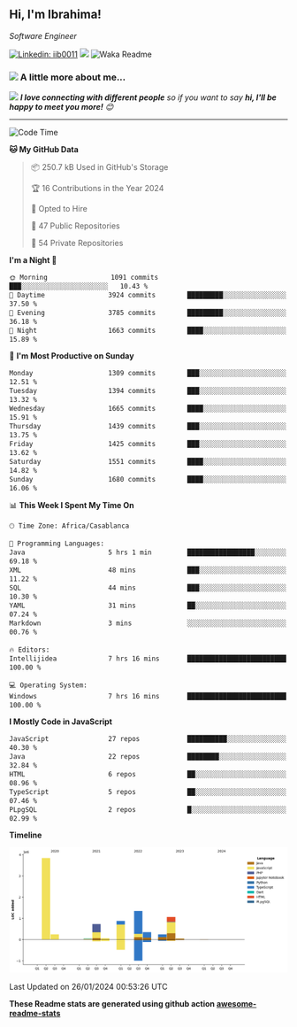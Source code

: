 <h2>Hi, I'm Ibrahima! </h2>
<p><em>Software Engineer 
</em></p>


[![Linkedin: iib0011](https://img.shields.io/badge/-iib0011-blue?style=flat-square&logo=Linkedin&logoColor=white&link=https://www.linkedin.com/in/iib0011/)](https://www.linkedin.com/in/iib0011/)
![](https://visitor-badge.glitch.me/badge?page_id=iib0011)
![Waka Readme](https://github.com/iib0011/iib0011/workflows/Waka%20Readme/badge.svg)


### <img src="https://media.giphy.com/media/VgCDAzcKvsR6OM0uWg/giphy.gif" width="50"> A little more about me...  


<img src="https://media.giphy.com/media/LnQjpWaON8nhr21vNW/giphy.gif" width="60"> <em><b>I love connecting with different people</b> so if you want to say <b>hi, I'll be happy to meet you more!</b> 😊</em>

---
<!--START_SECTION:waka-->
![Code Time](http://img.shields.io/badge/Code%20Time-2%2C864%20hrs%2049%20mins-blue)

**🐱 My GitHub Data** 

> 📦 250.7 kB Used in GitHub's Storage 
 > 
> 🏆 16 Contributions in the Year 2024
 > 
> 💼 Opted to Hire
 > 
> 📜 47 Public Repositories 
 > 
> 🔑 54 Private Repositories 
 > 
**I'm a Night 🦉** 

```text
🌞 Morning                1091 commits        ███░░░░░░░░░░░░░░░░░░░░░░   10.43 % 
🌆 Daytime                3924 commits        █████████░░░░░░░░░░░░░░░░   37.50 % 
🌃 Evening                3785 commits        █████████░░░░░░░░░░░░░░░░   36.18 % 
🌙 Night                  1663 commits        ████░░░░░░░░░░░░░░░░░░░░░   15.89 % 
```
📅 **I'm Most Productive on Sunday** 

```text
Monday                   1309 commits        ███░░░░░░░░░░░░░░░░░░░░░░   12.51 % 
Tuesday                  1394 commits        ███░░░░░░░░░░░░░░░░░░░░░░   13.32 % 
Wednesday                1665 commits        ████░░░░░░░░░░░░░░░░░░░░░   15.91 % 
Thursday                 1439 commits        ███░░░░░░░░░░░░░░░░░░░░░░   13.75 % 
Friday                   1425 commits        ███░░░░░░░░░░░░░░░░░░░░░░   13.62 % 
Saturday                 1551 commits        ████░░░░░░░░░░░░░░░░░░░░░   14.82 % 
Sunday                   1680 commits        ████░░░░░░░░░░░░░░░░░░░░░   16.06 % 
```


📊 **This Week I Spent My Time On** 

```text
🕑︎ Time Zone: Africa/Casablanca

💬 Programming Languages: 
Java                     5 hrs 1 min         █████████████████░░░░░░░░   69.18 % 
XML                      48 mins             ███░░░░░░░░░░░░░░░░░░░░░░   11.22 % 
SQL                      44 mins             ███░░░░░░░░░░░░░░░░░░░░░░   10.30 % 
YAML                     31 mins             ██░░░░░░░░░░░░░░░░░░░░░░░   07.24 % 
Markdown                 3 mins              ░░░░░░░░░░░░░░░░░░░░░░░░░   00.76 % 

🔥 Editors: 
Intellijidea             7 hrs 16 mins       █████████████████████████   100.00 % 

💻 Operating System: 
Windows                  7 hrs 16 mins       █████████████████████████   100.00 % 
```

**I Mostly Code in JavaScript** 

```text
JavaScript               27 repos            ██████████░░░░░░░░░░░░░░░   40.30 % 
Java                     22 repos            ████████░░░░░░░░░░░░░░░░░   32.84 % 
HTML                     6 repos             ██░░░░░░░░░░░░░░░░░░░░░░░   08.96 % 
TypeScript               5 repos             ██░░░░░░░░░░░░░░░░░░░░░░░   07.46 % 
PLpgSQL                  2 repos             █░░░░░░░░░░░░░░░░░░░░░░░░   02.99 % 
```



**Timeline**

![Lines of Code chart](https://raw.githubusercontent.com/iib0011/iib0011/master/assets/bar_graph.png)


 Last Updated on 26/01/2024 00:53:26 UTC
<!--END_SECTION:waka-->

**These Readme stats are generated using github action [awesome-readme-stats](https://github.com/iib0011/waka-readme-stats)**
